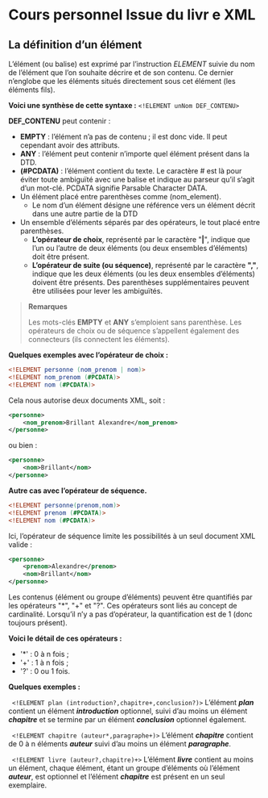 # Cours personnel Issue du livr e XML

## La définition d’un élément

L’élément (ou balise) est exprimé par l’instruction _ELEMENT_ suivie du nom de l’élément
que l’on souhaite décrire et de son contenu. Ce dernier n’englobe que les éléments situés
directement sous cet élément (les éléments fils).

**Voici une synthèse de cette syntaxe :**
`<!ELEMENT unNom DEF_CONTENU>`

**DEF_CONTENU** peut contenir :

 - **EMPTY** : l’élément n’a pas de contenu ; il est donc vide. Il peut cependant avoir des attributs.
 - **ANY** : l’élément peut contenir n’importe quel élément présent dans la DTD.
 - **(#PCDATA)** : l’élément contient du texte. Le caractère # est là pour éviter toute ambiguïté
avec une balise et indique au parseur qu’il s’agit d’un mot-clé. PCDATA signifie
Parsable Character DATA.
 - Un élément placé entre parenthèses comme (nom_element). 
   * Le nom d’un élément désigne une référence vers un élément décrit dans une autre partie de la DTD
 - Un ensemble d’éléments séparés par des opérateurs, le tout placé entre parenthèses.
   * **L’opérateur de choix**, représenté par le caractère "**|**", 
   indique que l’un ou l’autre de deux éléments (ou deux ensembles d’éléments) doit être présent. 
   * **L’opérateur de suite (ou séquence)**, représenté par le caractère **","**, indique que les deux éléments (ou les deux
ensembles d’éléments) doivent être présents. Des parenthèses supplémentaires
peuvent être utilisées pour lever les ambiguïtés.

>**Remarques**
>
>Les mots-clés **EMPTY** et **ANY** s’emploient sans parenthèse. Les opérateurs de choix ou de séquence
>s’appellent également des connecteurs (ils connectent les éléments).

**Quelques exemples avec l’opérateur de choix :**
```dtd
<!ELEMENT personne (nom_prenom | nom)>
<!ELEMENT nom_prenom (#PCDATA)>
<!ELEMENT nom (#PCDATA)>
```
Cela nous autorise deux documents XML, soit :
```xml
<personne>
    <nom_prenom>Brillant Alexandre</nom_prenom>
</personne>
```
ou bien :
```xml
<personne>
    <nom>Brillant</nom>
</personne>
```

**Autre cas avec l’opérateur de séquence.**
```dtd
<!ELEMENT personne(prenom,nom)>
<!ELEMENT prenom (#PCDATA)>
<!ELEMENT nom (#PCDATA)>
```
Ici, l’opérateur de séquence limite les possibilités à un seul document XML valide :
```xml
<personne>
    <prenom>Alexandre</prenom>
    <nom>Brillant</nom>
</personne>
```

Les contenus (élément ou groupe d’éléments) 
peuvent être quantifiés par les opérateurs "*", "+" et "?". 
Ces opérateurs sont liés au concept de cardinalité. 
Lorsqu’il n’y a pas d’opérateur, la quantification est de 1 (donc toujours présent).

**Voici le détail de ces opérateurs :**
 * '*' : 0 à n fois ;
 * '+' : 1 à n fois ;
 * '?' : 0 ou 1 fois.
 
 **Quelques exemples :**
 
` <!ELEMENT plan (introduction?,chapitre+,conclusion?)>`
 L’élément _**plan**_ contient un élément _**introduction**_ optionnel, 
 suivi d’au moins un élément **_chapitre_** 
 et se termine par un élément _**conclusion**_ optionnel également.
 
` <!ELEMENT chapitre (auteur*,paragraphe+)>`
 L’élément **_chapitre_** contient de 0 à n éléments **_auteur_** 
 suivi d’au moins un élément **_paragraphe_**.
 
` <!ELEMENT livre (auteur?,chapitre)+>`
 L’élément **_livre_** contient au moins un élément, 
 chaque élément, étant un groupe d’éléments
 où l’élément _**auteur**_, est optionnel 
 et l’élément **_chapitre_** est présent en un seul exemplaire.